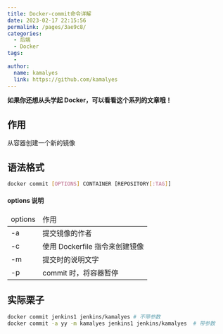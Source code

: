 ```yaml
---
title: Docker-commit命令详解
date: 2023-02-17 22:15:56
permalink: /pages/3ae9c8/
categories:
  - 后端
  - Docker
tags:
  - 
author: 
  name: kamalyes
  link: https://github.com/kamalyes
---
```

**如果你还想从头学起 Docker，可以看看这个系列的文章哦！**

## 作用

从容器创建一个新的镜像

## 语法格式

```bash
docker commit [OPTIONS] CONTAINER [REPOSITORY[:TAG]]
```

#### options 说明

<table>
<thead>
<tr>
<td>options</td>
<td>作用</td>
</tr>
</thead>
<tbody>
<tr>
<td>-a</td>
<td>提交镜像的作者</td>
</tr>
<tr>
<td>-c</td>
<td>使用 Dockerfile 指令来创建镜像</td>
</tr>
<tr>
<td>-m</td>
<td>提交时的说明文字</td>
</tr>
<tr>
<td>-p</td>
<td>commit 时，将容器暂停</td>
</tr>
</tbody>
</table>

## 实际栗子

```bash
docker commit jenkins1 jenkins/kamalyes # 不带参数
docker commit -a yy -m kamalyes jenkins1 jenkins/kamalyes  # 带参数
```
